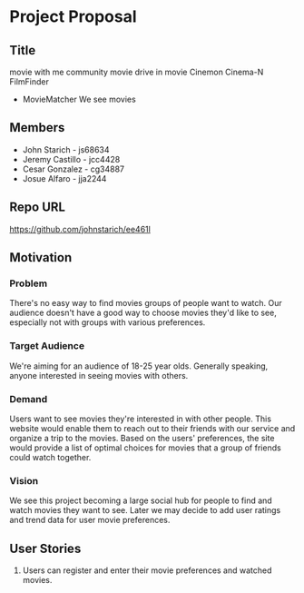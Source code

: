 # Project Proposal

## Title
movie with me
community movie
drive in movie
Cinemon Cinema-N
FilmFinder
* MovieMatcher
We see movies

## Members

* John Starich - js68634
* Jeremy Castillo - jcc4428
* Cesar Gonzalez - cg34887
* Josue Alfaro - jja2244

## Repo URL
<https://github.com/johnstarich/ee461l>

## Motivation

### Problem
There's no easy way to find movies groups of people want to watch. Our audience doesn't have a good way to choose movies they'd like to see, especially not with groups with various preferences.

### Target Audience
We're aiming for an audience of 18-25 year olds. Generally speaking, anyone interested in seeing movies with others.

### Demand
Users want to see movies they're interested in with other people. This website would enable them to reach out to their friends with our service and organize a trip to the movies. Based on the users' preferences, the site would provide a list of optimal choices for movies that a group of friends could watch together.

### Vision
We see this project becoming a large social hub for people to find and watch movies they want to see. Later we may decide to add user ratings and trend data for user movie preferences.

## User Stories

1. Users can register and enter their movie preferences and watched movies.

